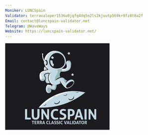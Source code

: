 ```yaml
---
Moniker: LUNCSpain
Validator: terravaloper1536u0jqfq4dq5n2ls2kjuutp569kr0fz8t8a2f
Email: contact@luncspain-validator.net
Telegram: @WaveWays
Website: https://luncspain-validator.net/
---
```


<img src="img/luncspain.png" />
 
 
 


